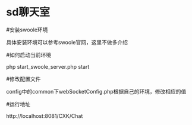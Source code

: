 # sd聊天室

#安装swoole环境

具体安装环境可以参考swoole官网，这里不做多介绍


#如何启动当前环境

php start_swoole_server.php start

#修改配置文件

config中的common下webSocketConfig.php根据自己的环境，修改相应的值

#运行地址

http://localhost:8081/CXK/Chat





